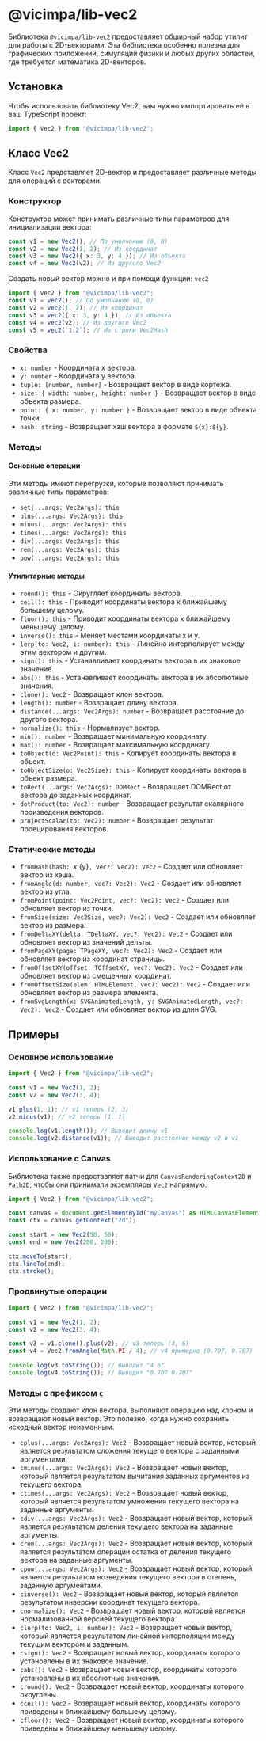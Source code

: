 # @vicimpa/lib-vec2

Библиотека `@vicimpa/lib-vec2` предоставляет обширный набор утилит для работы с 2D-векторами. Эта библиотека особенно полезна для графических приложений, симуляций физики и любых других областей, где требуется математика 2D-векторов.

## Установка

Чтобы использовать библиотеку Vec2, вам нужно импортировать её в ваш TypeScript проект:

```ts
import { Vec2 } from "@vicimpa/lib-vec2";
```

## Класс Vec2

Класс `Vec2` представляет 2D-вектор и предоставляет различные методы для операций с векторами.

### Конструктор

Конструктор может принимать различные типы параметров для инициализации вектора:

```ts
const v1 = new Vec2(); // По умолчанию (0, 0)
const v2 = new Vec2(1, 2); // Из координат
const v3 = new Vec2({ x: 3, y: 4 }); // Из объекта
const v4 = new Vec2(v2); // Из другого Vec2
```

Создать новый вектор можно и при помощи функции: `vec2`
```ts
import { vec2 } from "@vicimpa/lib-vec2";
const v1 = vec2(); // По умолчанию (0, 0)
const v2 = vec2(1, 2); // Из координат
const v3 = vec2({ x: 3, y: 4 }); // Из объекта
const v4 = vec2(v2); // Из другого Vec2
const v5 = vec2(`1:2`); // Из строки Vec2Hash
```

### Свойства

- `x: number` - Координата x вектора.
- `y: number` - Координата y вектора.
- `tuple: [number, number]` - Возвращает вектор в виде кортежа.
- `size: { width: number, height: number }` - Возвращает вектор в виде объекта размера.
- `point: { x: number, y: number }` - Возвращает вектор в виде объекта точки.
- `hash: string` - Возвращает хэш вектора в формате `${x}:${y}`.

### Методы

#### Основные операции

Эти методы имеют перегрузки, которые позволяют принимать различные типы параметров:

- `set(...args: Vec2Args): this`
- `plus(...args: Vec2Args): this`
- `minus(...args: Vec2Args): this`
- `times(...args: Vec2Args): this`
- `div(...args: Vec2Args): this`
- `rem(...args: Vec2Args): this`
- `pow(...args: Vec2Args): this`

#### Утилитарные методы

- `round(): this` - Округляет координаты вектора.
- `ceil(): this` - Приводит координаты вектора к ближайшему большему целому.
- `floor(): this` - Приводит координаты вектора к ближайшему меньшему целому.
- `inverse(): this` - Меняет местами координаты x и y.
- `lerp(to: Vec2, i: number): this` - Линейно интерполирует между этим вектором и другим.
- `sign(): this` - Устанавливает координаты вектора в их знаковое значение.
- `abs(): this` - Устанавливает координаты вектора в их абсолютные значения.
- `clone(): Vec2` - Возвращает клон вектора.
- `length(): number` - Возвращает длину вектора.
- `distance(...args: Vec2Args): number` - Возвращает расстояние до другого вектора.
- `normalize(): this` - Нормализует вектор.
- `min(): number` - Возвращает минимальную координату.
- `max(): number` - Возвращает максимальную координату.
- `toObject(o: Vec2Point): this` - Копирует координаты вектора в объект.
- `toObjectSize(o: Vec2Size): this` - Копирует координаты вектора в объект размера.
- `toRect(...args: Vec2Args): DOMRect` - Возвращает DOMRect от вектора до заданных координат.
- `dotProduct(to: Vec2): number` - Возвращает результат скалярного произведения векторов.
- `projectScalar(to: Vec2): number` - Возвращает результат проецирования векторов.

### Статические методы

- `fromHash(hash: `${x}:${y}`, vec?: Vec2): Vec2` - Создает или обновляет вектор из хэша.
- `fromAngle(d: number, vec?: Vec2): Vec2` - Создает или обновляет вектор из угла.
- `fromPoint(point: Vec2Point, vec?: Vec2): Vec2` - Создает или обновляет вектор из точки.
- `fromSize(size: Vec2Size, vec?: Vec2): Vec2` - Создает или обновляет вектор из размера.
- `fromDeltaXY(delta: TDeltaXY, vec?: Vec2): Vec2` - Создает или обновляет вектор из значений дельты.
- `fromPageXY(page: TPageXY, vec?: Vec2): Vec2` - Создает или обновляет вектор из координат страницы.
- `fromOffsetXY(offset: TOffsetXY, vec?: Vec2): Vec2` - Создает или обновляет вектор из смещенных координат.
- `fromOffsetSize(elem: HTMLElement, vec?: Vec2): Vec2` - Создает или обновляет вектор из размера элемента.
- `fromSvgLength(x: SVGAnimatedLength, y: SVGAnimatedLength, vec?: Vec2): Vec2` - Создает или обновляет вектор из длин SVG.

## Примеры

### Основное использование

```ts
import { Vec2 } from "@vicimpa/lib-vec2";

const v1 = new Vec2(1, 2);
const v2 = new Vec2(3, 4);

v1.plus(1, 1); // v1 теперь (2, 3)
v2.minus(v1); // v2 теперь (1, 1)

console.log(v1.length()); // Выводит длину v1
console.log(v2.distance(v1)); // Выводит расстояние между v2 и v1
```

### Использование с Canvas

Библиотека также предоставляет патчи для `CanvasRenderingContext2D` и `Path2D`, чтобы они принимали экземпляры `Vec2` напрямую.

```ts
import { Vec2 } from "@vicimpa/lib-vec2";

const canvas = document.getElementById("myCanvas") as HTMLCanvasElement;
const ctx = canvas.getContext("2d");

const start = new Vec2(50, 50);
const end = new Vec2(200, 200);

ctx.moveTo(start);
ctx.lineTo(end);
ctx.stroke();
```

### Продвинутые операции

```ts
import { Vec2 } from "@vicimpa/lib-vec2";

const v1 = new Vec2(1, 2);
const v2 = new Vec2(3, 4);

const v3 = v1.clone().plus(v2); // v3 теперь (4, 6)
const v4 = Vec2.fromAngle(Math.PI / 4); // v4 примерно (0.707, 0.707)

console.log(v3.toString()); // Выводит "4 6"
console.log(v4.toString()); // Выводит "0.707 0.707"
```

### Методы с префиксом `c`

Эти методы создают клон вектора, выполняют операцию над клоном и возвращают новый вектор. Это полезно, когда нужно сохранить исходный вектор неизменным.

- `cplus(...args: Vec2Args): Vec2` - Возвращает новый вектор, который является результатом сложения текущего вектора с заданными аргументами.
- `cminus(...args: Vec2Args): Vec2` - Возвращает новый вектор, который является результатом вычитания заданных аргументов из текущего вектора.
- `ctimes(...args: Vec2Args): Vec2` - Возвращает новый вектор, который является результатом умножения текущего вектора на заданные аргументы.
- `cdiv(...args: Vec2Args): Vec2` - Возвращает новый вектор, который является результатом деления текущего вектора на заданные аргументы.
- `crem(...args: Vec2Args): Vec2` - Возвращает новый вектор, который является результатом операции остатка от деления текущего вектора на заданные аргументы.
- `cpow(...args: Vec2Args): Vec2` - Возвращает новый вектор, который является результатом возведения текущего вектора в степень, заданную аргументами.
- `cinverse(): Vec2` - Возвращает новый вектор, который является результатом инверсии координат текущего вектора.
- `cnormalize(): Vec2` - Возвращает новый вектор, который является нормализованной версией текущего вектора.
- `clerp(to: Vec2, i: number): Vec2` - Возвращает новый вектор, который является результатом линейной интерполяции между текущим вектором и заданным.
- `csign(): Vec2` - Возвращает новый вектор, координаты которого установлены в их знаковое значение.
- `cabs(): Vec2` - Возвращает новый вектор, координаты которого установлены в их абсолютные значения.
- `cround(): Vec2` - Возвращает новый вектор, координаты которого округлены.
- `cceil(): Vec2` - Возвращает новый вектор, координаты которого приведены к ближайшему большему целому.
- `cfloor(): Vec2` - Возвращает новый вектор, координаты которого приведены к ближайшему меньшему целому.